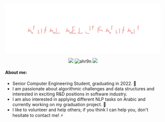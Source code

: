 ![AHMAD ABDULRAHMAN](header.svg)

<div align="center">  
   
<!--    
   <code><img height="30" src="https://raw.githubusercontent.com/github/explore/80688e429a7d4ef2fca1e82350fe8e3517d3494d/topics/java/java.png"></code>
   <code><img height="30" src="https://raw.githubusercontent.com/github/explore/80688e429a7d4ef2fca1e82350fe8e3517d3494d/topics/cpp/cpp.png"></code>
   <code><img height="30" src="https://raw.githubusercontent.com/github/explore/80688e429a7d4ef2fca1e82350fe8e3517d3494d/topics/c/c.png"></code>
   <code><img height="30" src="https://raw.githubusercontent.com/github/explore/80688e429a7d4ef2fca1e82350fe8e3517d3494d/topics/kotlin/kotlin.png"></code>
   <code><img height="30" src="https://raw.githubusercontent.com/github/explore/80688e429a7d4ef2fca1e82350fe8e3517d3494d/topics/python/python.png"></code> -->
   
   <p align="center">
      <a href="https://www.linkedin.com/in/ahmad-abdulrahmaan"><img src="https://img.shields.io/badge/linkedin-%230177B5?style=flat&logo=linkedin&logoColor=white"/></a>
      <img src="https://komarev.com/ghpvc/?username=ahr9n&label=Profile%20views&color=yellow&style=flat" alt="ahr9n"/>
      <a href="https://codeforces.com/profile/RetiredRadwan"><img src="https://img.shields.io/badge/Codeforces.com-RetiredRadwan-darkblue"/></a>
   </p>   
</div>

#### About me:

* Senior Computer Engineering Student, graduating in 2022. 🌱
* I am passionate about algorithmic challenges and data structures and <!-- constantly enthusing to compete in programming competitions like ACM ICPC. I am --> interested in exciting R&D positions in software industry. 
* I am also interested in applying different NLP tasks on Arabic and currently working on my graduation project. 🔭
* I like to volunteer and help others; if you think I can help you, don't hesitate to contact me! ⚡

<!-- <div align="center">  
   
   ![Ahmad AbdulRahman's github stats](https://github-readme-stats.vercel.app/api?username=ahr9n&theme=vue&show_icons=true&count_private=true)
   <img height="295em"  src="https://activity-graph.herokuapp.com/graph?username=ahr9n&theme=xcode"/>

</div> -->
